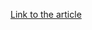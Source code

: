 [Link to the article](https://thehackernews.com/2025/07/north-korean-hackers-flood-npm-registry.html)
